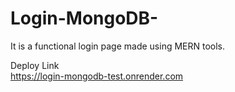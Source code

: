 # Login-MongoDB-
It is a functional login page made using MERN tools. 

Deploy Link
<br>
https://login-mongodb-test.onrender.com

